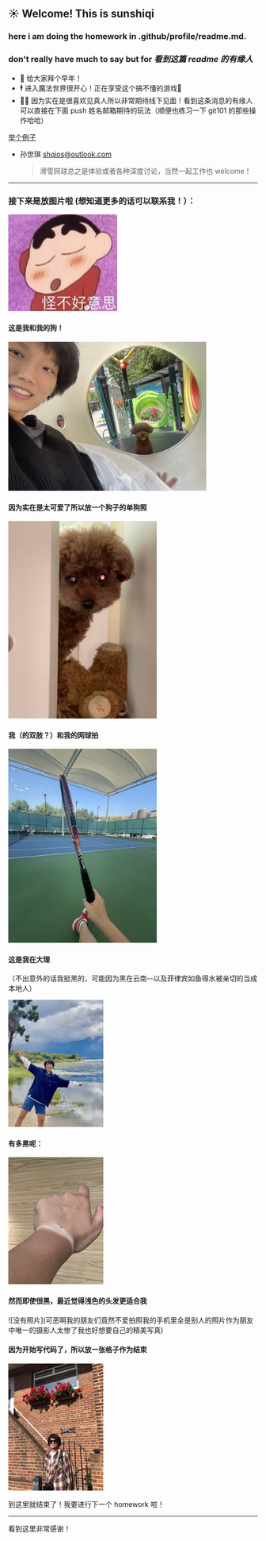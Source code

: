 ## ☀️ Welcome! This is sunshiqi

### here i am doing the homework in .github/profile/readme.md. 
### don't really have much to say but for *看到这篇 readme 的有缘人*

- 🥳 给大家拜个早年！
- 🕴 进入魔法世界很开心！正在享受这个搞不懂的游戏👾
- 👯‍♀️ 因为实在是很喜欢见真人所以非常期待线下见面！看到这条消息的有缘人可以直接在下面 push 姓名邮箱期待的玩法（顺便也练习一下 git101 的那些操作哈哈）

<u>举个例子</u>
* 孙世琪 shqios@outlook.com
  
    > 滑雪网球总之是体验或者各种深度讨论，当然一起工作也 welcome！

***

### 接下来是放图片啦 (想知道更多的话可以联系我！）：
<img src="https://github.com/gtb-2022-sun-shiqi/.github/raw/main/assets/IMG_1984.jpg" alt="memez" style="zoom:50%;" />



#### 这是我和我的狗！

<img src="https://github.com/gtb-2022-sun-shiqi/.github/raw/main/assets/meanddog.png" width="400px" />

#### 因为实在是太可爱了所以放一个狗子的单狗照

<img src="https://github.com/gtb-2022-sun-shiqi/.github/raw/main/assets/dogeye.jpg" width="300px" />

#### 我（的双肢？）和我的网球拍

<img src="https://github.com/gtb-2022-sun-shiqi/.github/raw/main/assets/tennis.png" width="300px" />



#### 这是我在大理

（不出意外的话我挺黑的，可能因为黑在云南--以及菲律宾如鱼得水被亲切的当成本地人）

<img src="https://github.com/gtb-2022-sun-shiqi/.github/raw/main/assets/dali.png" alt="shiqisundaliw" style="zoom:25%;" />

#### 有多黑呢：

<img src="https://github.com/gtb-2022-sun-shiqi/.github/raw/main/assets/wrist.png" alt="wristz" style="zoom:25%;" />

#### 然而即使很黑，最近觉得浅色的头发更适合我

\![没有照片]\(可恶啊我的朋友们竟然不爱拍照我的手机里全是别人的照片作为朋友中唯一的摄影人太惨了我也好想要自己的精美写真)

#### 因为开始写代码了，所以放一张格子作为结束

<img src="https://github.com/gtb-2022-sun-shiqi/.github/raw/main/assets/gezi.jpg" alt="geziz" style="zoom:25%;" />



到这里就结束了！我要进行下一个 homework 啦！



***

看到这里非常感谢！
